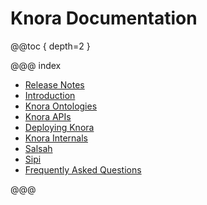 <!---
Copyright © 2015-2018 the contributors (see Contributors.md).

This file is part of Knora.

Knora is free software: you can redistribute it and/or modify
it under the terms of the GNU Affero General Public License as published
by the Free Software Foundation, either version 3 of the License, or
(at your option) any later version.

Knora is distributed in the hope that it will be useful,
but WITHOUT ANY WARRANTY; without even the implied warranty of
MERCHANTABILITY or FITNESS FOR A PARTICULAR PURPOSE.  See the
GNU Affero General Public License for more details.

You should have received a copy of the GNU Affero General Public
License along with Knora.  If not, see <http://www.gnu.org/licenses/>.
-->

Knora Documentation
===================

@@toc { depth=2 }

@@@ index

* [Release Notes](00-release-notes/index.md)
* [Introduction](01-introduction/index.md)
* [Knora Ontologies](02-knora-ontologies/index.md)
* [Knora APIs](03-apis/index.md)
* [Deploying Knora](04-deployment/index.md)
* [Knora Internals](05-internals/index.md)
* [Salsah](06-salsah/index.md)
* [Sipi](07-sipi/index.md)
* [Frequently Asked Questions](faq.md)

@@@

